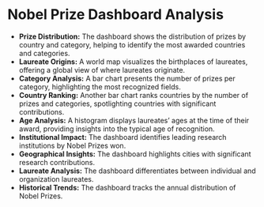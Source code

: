 <!DOCTYPE html>
<html>
<body>
    <h1>Nobel Prize Dashboard Analysis</h1>
    <ul>
        <li><strong>Prize Distribution:</strong> The dashboard shows the distribution of prizes by country and category, helping to identify the most awarded countries and categories.</li>
        <li><strong>Laureate Origins:</strong> A world map visualizes the birthplaces of laureates, offering a global view of where laureates originate.</li>
        <li><strong>Category Analysis:</strong> A bar chart presents the number of prizes per category, highlighting the most recognized fields.</li>
        <li><strong>Country Ranking:</strong> Another bar chart ranks countries by the number of prizes and categories, spotlighting countries with significant contributions.</li>
        <li><strong>Age Analysis:</strong> A histogram displays laureates’ ages at the time of their award, providing insights into the typical age of recognition.</li>
        <li><strong>Institutional Impact:</strong> The dashboard identifies leading research institutions by Nobel Prizes won.</li>
        <li><strong>Geographical Insights:</strong> The dashboard highlights cities with significant research contributions.</li>
        <li><strong>Laureate Analysis:</strong> The dashboard differentiates between individual and organization laureates.</li>
        <li><strong>Historical Trends:</strong> The dashboard tracks the annual distribution of Nobel Prizes.</li>
    </ul>
</body>
</html>

